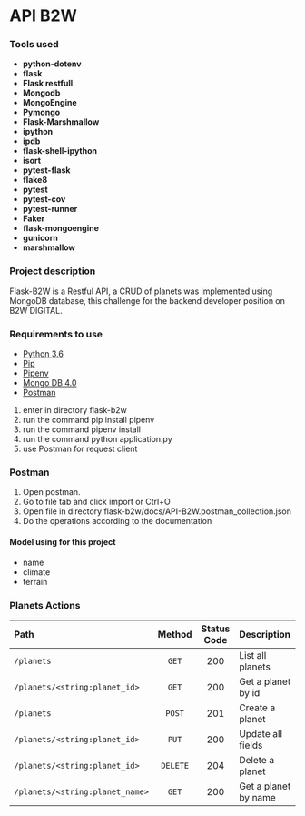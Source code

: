 # API B2W 
### Tools used
* __python-dotenv__
* __flask__
* __Flask restfull__
* __Mongodb__
* __MongoEngine__ 
*  __Pymongo__
* __Flask-Marshmallow__
* __ipython__ 
* __ipdb__ 
* __flask-shell-ipython__ 
* __isort__ 
* __pytest-flask__ 
* __flake8__ 
* __pytest__ 
* __pytest-cov__ 
* __pytest-runner__ 
* __Faker__ 
* __flask-mongoengine__ 
* __gunicorn__ 
* __marshmallow__ 

### Project description

Flask-B2W is a Restful API, a CRUD of planets was implemented using MongoDB database, this challenge for the backend developer position on B2W DIGITAL.

### Requirements to use

* [Python 3.6](https://www.python.org/)
* [Pip](https://pypi.org/project/pip/)
* [Pipenv](https://pipenv.readthedocs.io/en/latest/)
* [Mongo DB 4.0](https://www.mongodb.com/)
* [Postman](https://www.getpostman.com/)

1. enter in directory flask-b2w
2. run the command pip install pipenv
3. run the command pipenv install
4. run the command python application.py
5. use Postman for request client

### Postman

1. Open postman.
2. Go to file tab and click import or Ctrl+O
3. Open file in directory flask-b2w/docs/API-B2W.postman_collection.json
4. Do the operations according to the documentation

#### Model using for this project

 - name 
 - climate
 - terrain

### Planets Actions

|Path|Method|Status Code|Description|
|:---|:----:|:---------:|:----------|
|`/planets`|`GET`|200|List all planets|
|`/planets/<string:planet_id>`|`GET`|200|Get a planet by id|
|`/planets`|`POST`|201|Create a planet|
|`/planets/<string:planet_id>`|`PUT`|200|Update all fields|
|`/planets/<string:planet_id>`|`DELETE`|204|Delete a planet|
|`/planets/<string:planet_name>`|`GET`|200|Get a planet by name|
